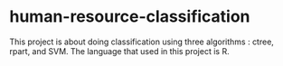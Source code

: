 # human-resource-classification
This project is about doing classification using three algorithms : ctree, rpart, and SVM. The language that used in this project is R.
